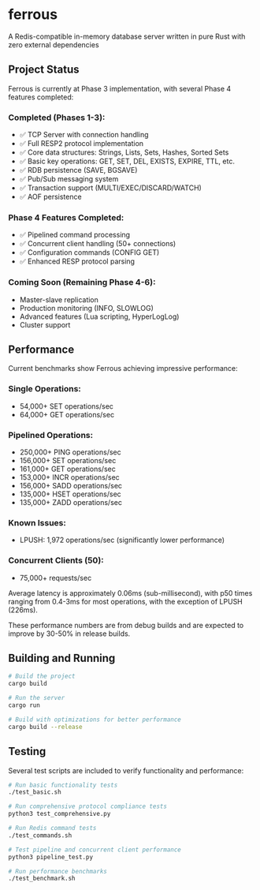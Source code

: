 # ferrous
A Redis-compatible in-memory database server written in pure Rust with zero external dependencies

## Project Status

Ferrous is currently at Phase 3 implementation, with several Phase 4 features completed:

### Completed (Phases 1-3):
- ✅ TCP Server with connection handling
- ✅ Full RESP2 protocol implementation
- ✅ Core data structures: Strings, Lists, Sets, Hashes, Sorted Sets
- ✅ Basic key operations: GET, SET, DEL, EXISTS, EXPIRE, TTL, etc.
- ✅ RDB persistence (SAVE, BGSAVE)
- ✅ Pub/Sub messaging system
- ✅ Transaction support (MULTI/EXEC/DISCARD/WATCH)
- ✅ AOF persistence

### Phase 4 Features Completed:
- ✅ Pipelined command processing
- ✅ Concurrent client handling (50+ connections)
- ✅ Configuration commands (CONFIG GET)
- ✅ Enhanced RESP protocol parsing

### Coming Soon (Remaining Phase 4-6):
- Master-slave replication
- Production monitoring (INFO, SLOWLOG)
- Advanced features (Lua scripting, HyperLogLog)
- Cluster support

## Performance

Current benchmarks show Ferrous achieving impressive performance:

### Single Operations:
- 54,000+ SET operations/sec
- 64,000+ GET operations/sec

### Pipelined Operations:
- 250,000+ PING operations/sec
- 156,000+ SET operations/sec 
- 161,000+ GET operations/sec
- 153,000+ INCR operations/sec
- 156,000+ SADD operations/sec
- 135,000+ HSET operations/sec
- 135,000+ ZADD operations/sec

### Known Issues:
- LPUSH: 1,972 operations/sec (significantly lower performance)

### Concurrent Clients (50):
- 75,000+ requests/sec

Average latency is approximately 0.06ms (sub-millisecond), with p50 times ranging from 0.4-3ms for most operations, with the exception of LPUSH (226ms).

These performance numbers are from debug builds and are expected to improve by 30-50% in release builds.

## Building and Running

```bash
# Build the project
cargo build

# Run the server
cargo run

# Build with optimizations for better performance
cargo build --release
```

## Testing

Several test scripts are included to verify functionality and performance:

```bash
# Run basic functionality tests
./test_basic.sh

# Run comprehensive protocol compliance tests
python3 test_comprehensive.py

# Run Redis command tests
./test_commands.sh

# Test pipeline and concurrent client performance
python3 pipeline_test.py

# Run performance benchmarks
./test_benchmark.sh
```